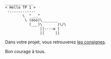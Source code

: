```
_____________ 
< Hello TP 1 >
 ------------- 
        \  ^___^
         \ (ooo)\_______
           (___)\       )\/\
                ||----w |
                ||     ||

```

Dans votre projet, vous retrouverez [les consignes](./Consignes.md). 

Bon courage à tous.